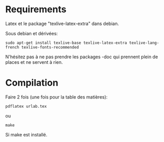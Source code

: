 # Requirements

Latex et le package "texlive-latex-extra" dans debian.

Sous debian et dérivées:

    sudo apt-get install texlive-base texlive-latex-extra texlive-lang-french texlive-fonts-recommended

N'hésitez pas à ne pas prendre les packages -doc qui prennent plein de places et ne servent à rien.

# Compilation

Faire 2 fois (une fois pour la table des matières):

    pdflatex urlab.tex

ou

    make

Si make est installé.
